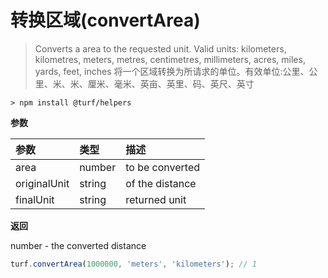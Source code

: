 # 转换区域(convertArea)

> Converts a area to the requested unit. Valid units: kilometers, kilometres, meters, metres, centimetres, millimeters, acres, miles, yards, feet, inches
> 将一个区域转换为所请求的单位。有效单位:公里、公里、米、米、厘米、毫米、英亩、英里、码、英尺、英寸

```text
> npm install @turf/helpers
```

**参数**

| 参数         | 类型   | 描述            |
| :----------- | :----- | :-------------- |
| area         | number | to be converted |
| originalUnit | string | of the distance |
| finalUnit    | string | returned unit   |

**返回**

number - the converted distance

```js
turf.convertArea(1000000, 'meters', 'kilometers'); // 1
```